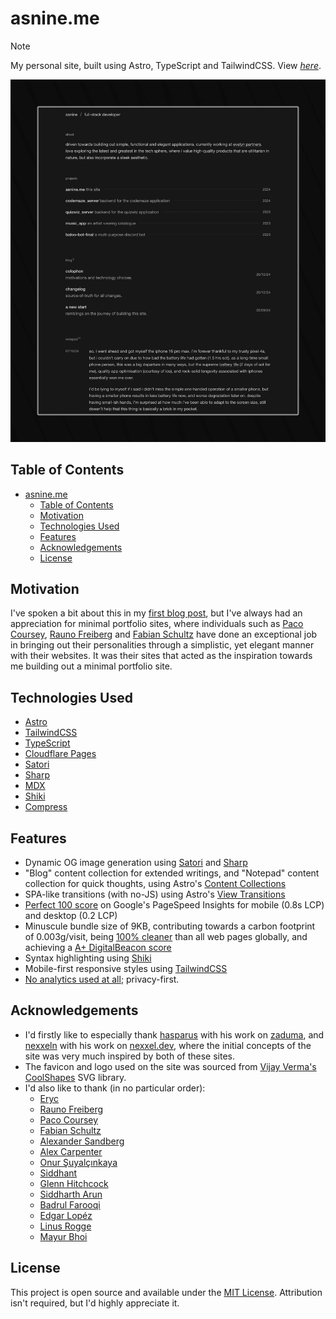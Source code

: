 # asnine.me

> [!NOTE]
> My personal site, built using Astro, TypeScript and TailwindCSS.
> View [_here_](https://asnine.me/).

![Home page screenshot](/public/images/screenshot.png)

## Table of Contents

- [asnine.me](#asnineme)
  - [Table of Contents](#table-of-contents)
  - [Motivation](#motivation)
  - [Technologies Used](#technologies-used)
  - [Features](#features)
  - [Acknowledgements](#acknowledgements)
  - [License](#license)

## Motivation

I've spoken a bit about this in my [first blog post](https://asnine.me/blog/a-new-start), but I've always had an appreciation for minimal portfolio sites, where individuals such as [Paco Coursey](https://paco.me), [Rauno Freiberg](https://raunofreiberg.com) and [Fabian Schultz](https://www.fabianschultz.com) have done an exceptional job in bringing out their personalities through a simplistic, yet elegant manner with their websites. It was their sites that acted as the inspiration towards me building out a minimal portfolio site.

## Technologies Used

- [Astro](https://astro.build)
- [TailwindCSS](https://tailwindcss.com)
- [TypeScript](https://www.typescriptlang.org)
- [Cloudflare Pages](https://pages.cloudflare.com)
- [Satori](https://github.com/vercel/satori)
- [Sharp](https://sharp.pixelplumbing.com)
- [MDX](https://mdxjs.com)
- [Shiki](https://shiki.style)
- [Compress](https://github.com/PlayForm/Compress)

## Features

- Dynamic OG image generation using [Satori](https://github.com/vercel/satori) and [Sharp](https://sharp.pixelplumbing.com)
- "Blog" content collection for extended writings, and "Notepad" content collection for quick thoughts, using Astro's [Content Collections](https://docs.astro.build/en/guides/content-collections)
- SPA-like transitions (with no-JS) using Astro's [View Transitions](https://docs.astro.build/en/guides/view-transitions)
- [Perfect 100 score](https://pagespeed.web.dev/analysis/https-asnine-me/mmmqsoimzg?form_factor=mobile) on Google's PageSpeed Insights for mobile (0.8s LCP) and desktop (0.2 LCP)
- Minuscule bundle size of 9KB, contributing towards a carbon footprint of 0.003g/visit, being [100% cleaner](https://www.websitecarbon.com/website/asnine-me) than all web pages globally, and achieving a [A+ DigitalBeacon score](https://digitalbeacon.co/report/asnine-me)
- Syntax highlighting using [Shiki](https://shiki.style)
- Mobile-first responsive styles using [TailwindCSS](https://tailwindcss.com)
- [No analytics used at all](https://themarkup.org/blacklight?url=asnine.me&location=us&device=mobile&force=false); privacy-first.

## Acknowledgements

- I'd firstly like to especially thank [hasparus](https://github.com/hasparus) with his work on [zaduma](https://zaduma.vercel.app), and [nexxeln](https://github.com/nexxeln) with his work on [nexxel.dev](https://github.com/nexxeln/nexxel.dev), where the initial concepts of the site was very much inspired by both of these sites.
- The favicon and logo used on the site was sourced from [Vijay Verma's](https://vjy.me) [CoolShapes](https://coolshap.es) SVG library.
- I'd also like to thank (in no particular order):
  - [Eryc](https://eryc.cc)
  - [Rauno Freiberg](https://rauno.me)
  - [Paco Coursey](https://paco.me)
  - [Fabian Schultz](https://www.fabianschultz.com)
  - [Alexander Sandberg](https://alexandersandberg.com)
  - [Alex Carpenter](https://alexcarpenter.me)
  - [Onur Şuyalçınkaya](https://onur.dev)
  - [Siddhant](https://dietcode.io)
  - [Glenn Hitchcock](https://glenn.me)
  - [Siddharth Arun](https://sdrn.co)
  - [Badrul Farooqi](https://farooqib.com)
  - [Edgar Lopéz](https://edgarlr.com)
  - [Linus Rogge](https://linusrogge.com)
  - [Mayur Bhoi](https://www.mayurbhoi.com)

## License

This project is open source and available under the [MIT License](https://choosealicense.com/licenses/mit). Attribution isn't required, but I'd highly appreciate it.
